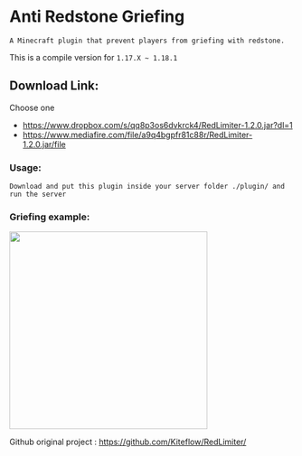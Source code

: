 # Anti Redstone Griefing
```
A Minecraft plugin that prevent players from griefing with redstone.
```
This is a compile version for `1.17.X ~ 1.18.1`

## Download Link:
Choose one
 - https://www.dropbox.com/s/qq8p3os6dvkrck4/RedLimiter-1.2.0.jar?dl=1
 - https://www.mediafire.com/file/a9q4bgpfr81c88r/RedLimiter-1.2.0.jar/file
### Usage:
```
Download and put this plugin inside your server folder ./plugin/ and run the server
```

### Griefing example:
<img src="https://bugs.mojang.com/secure/attachment/174227/Example.gif" width="350" height="350"/>


Github original project : https://github.com/Kiteflow/RedLimiter/
